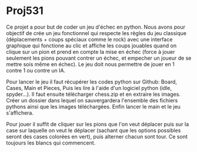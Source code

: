 # Proj531

Ce projet a pour but de coder un jeu d'échec en python.
Nous avons pour objectif de crée un jeu fonctionnel qui respecte les règles du jeu classique (déplacements + coups spéciaux comme le rock) avec une interface graphique qui fonctione au clic et affiche les coups jouables quand on clique sur un pion et prend en compte la mise en échec (force à jouer seulement les pions pouvant contrer un échec, et empecher un joueur de se mettre sois même en échec).
Le jeu doit nous permettre de jouer en 1 contre 1 ou contre un IA.

Pour lancer le jeu il faut récupérer les codes python sur Github: Board, Cases, Main et Pieces, Puis les lire à l'aide d'un logiciel python (idle, spyder...).
Il faut ensuite télécharger chess.zip et en extraire les images. 
Créer un dossier dans lequel on sauvergardera l'ensemble des fichiers pythons ainsi que les images téléchargées.
Enfin lancer le main et le jeu s'affichera.

Pour jouer il suffit de cliquer sur les pions que l'on veut déplacer puis sur la case sur laquelle on veut le déplacer (sachant que les options possibles seront des cases colorées en vert), puis alterner chacun sont tour. Ce sont toujours les blancs qui commencent.
